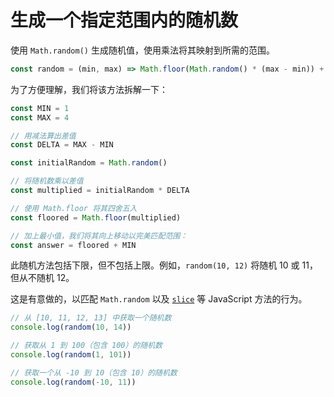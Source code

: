 # 生成一个指定范围内的随机数

使用 `Math.random()` 生成随机值，使用乘法将其映射到所需的范围。

```js
const random = (min, max) => Math.floor(Math.random() * (max - min)) + min
```

为了方便理解，我们将该方法拆解一下：

```js
const MIN = 1
const MAX = 4

// 用减法算出差值
const DELTA = MAX - MIN

const initialRandom = Math.random()

// 将随机数乘以差值
const multiplied = initialRandom * DELTA

// 使用 Math.floor 将其四舍五入
const floored = Math.floor(multiplied)

// 加上最小值，我们将其向上移动以完美匹配范围：
const answer = floored + MIN
```

此随机方法包括下限，但不包括上限。例如，`random(10, 12)` 将随机 10 或 11，但从不随机 12。

这是有意做的，以匹配 `Math.random` 以及 [`slice`](https://developer.mozilla.org/en-US/docs/Web/JavaScript/Reference/Global_Objects/Array/slice) 等 JavaScript 方法的行为。

```js
// 从 [10, 11, 12, 13] 中获取一个随机数
console.log(random(10, 14))

// 获取从 1 到 100（包含 100）的随机数
console.log(random(1, 101))

// 获取一个从 -10 到 10（包含 10）的随机数
console.log(random(-10, 11))
```
